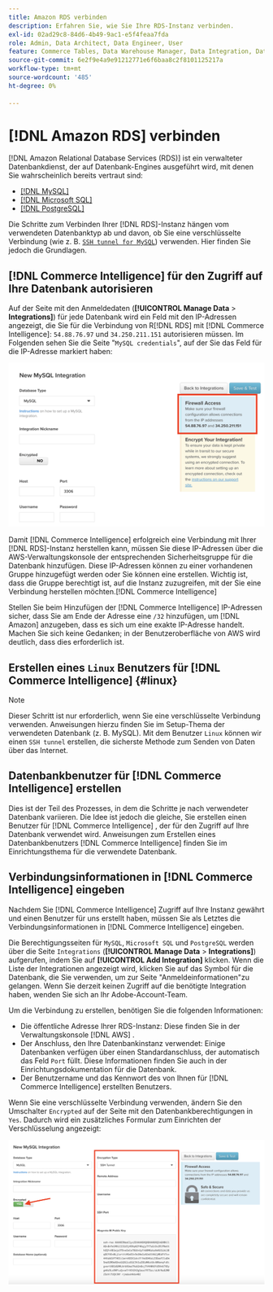```yaml
---
title: Amazon RDS verbinden
description: Erfahren Sie, wie Sie Ihre RDS-Instanz verbinden.
exl-id: 02ad29c8-84d6-4b49-9ac1-e5f4feaa7fda
role: Admin, Data Architect, Data Engineer, User
feature: Commerce Tables, Data Warehouse Manager, Data Integration, Data Import/Export
source-git-commit: 6e2f9e4a9e91212771e6f6baa8c2f8101125217a
workflow-type: tm+mt
source-wordcount: '485'
ht-degree: 0%

---
```


# [!DNL Amazon RDS] verbinden

[!DNL Amazon Relational Database Services (RDS)] ist ein verwalteter Datenbankdienst, der auf Datenbank-Engines ausgeführt wird, mit denen Sie wahrscheinlich bereits vertraut sind:

* [[!DNL MySQL]](../integrations/mysql-via-a-direct-connection.md)
* [[!DNL Microsoft SQL]](../integrations/microsoft-sql-server.md)
* [[!DNL PostgreSQL]](../integrations/postgresql.md)

Die Schritte zum Verbinden Ihrer [!DNL RDS]-Instanz hängen vom verwendeten Datenbanktyp ab und davon, ob Sie eine verschlüsselte Verbindung (wie z. B. [`SSH tunnel for MySQL`](../integrations/mysql-via-ssh-tunnel.md)) verwenden. Hier finden Sie jedoch die Grundlagen.

## [!DNL Commerce Intelligence] für den Zugriff auf Ihre Datenbank autorisieren

Auf der Seite mit den Anmeldedaten (**[!UICONTROL Manage Data** > **Integrations]**) für jede Datenbank wird ein Feld mit den IP-Adressen angezeigt, die Sie für die Verbindung von R[!DNL RDS] mit [!DNL Commerce Intelligence]: `54.88.76.97` und `34.250.211.151` autorisieren müssen. Im Folgenden sehen Sie die Seite &quot;`MySQL credentials`&quot;, auf der Sie das Feld für die IP-Adresse markiert haben:

![](../../../assets/RDS_IP.png)

Damit [!DNL Commerce Intelligence] erfolgreich eine Verbindung mit Ihrer [!DNL RDS]-Instanz herstellen kann, müssen Sie diese IP-Adressen über die AWS-Verwaltungskonsole der entsprechenden Sicherheitsgruppe für die Datenbank hinzufügen. Diese IP-Adressen können zu einer vorhandenen Gruppe hinzugefügt werden oder Sie können eine erstellen. Wichtig ist, dass die Gruppe berechtigt ist, auf die Instanz zuzugreifen, mit der Sie eine Verbindung herstellen möchten.[!DNL Commerce Intelligence]

Stellen Sie beim Hinzufügen der [!DNL Commerce Intelligence] IP-Adressen sicher, dass Sie am Ende der Adresse eine `/32` hinzufügen, um [!DNL Amazon] anzugeben, dass es sich um eine exakte IP-Adresse handelt. Machen Sie sich keine Gedanken; in der Benutzeroberfläche von AWS wird deutlich, dass dies erforderlich ist.

## Erstellen eines `Linux` Benutzers für [!DNL Commerce Intelligence] {#linux}

>[!NOTE]
>
>Dieser Schritt ist nur erforderlich, wenn Sie eine verschlüsselte Verbindung verwenden. Anweisungen hierzu finden Sie im Setup-Thema der verwendeten Datenbank (z. B. MySQL). Mit dem Benutzer `Linux` können wir einen `SSH tunnel` erstellen, die sicherste Methode zum Senden von Daten über das Internet.

## Datenbankbenutzer für [!DNL Commerce Intelligence] erstellen

Dies ist der Teil des Prozesses, in dem die Schritte je nach verwendeter Datenbank variieren. Die Idee ist jedoch die gleiche, Sie erstellen einen Benutzer für [!DNL Commerce Intelligence] , der für den Zugriff auf Ihre Datenbank verwendet wird. Anweisungen zum Erstellen eines Datenbankbenutzers [!DNL Commerce Intelligence] finden Sie im Einrichtungsthema für die verwendete Datenbank.

## Verbindungsinformationen in [!DNL Commerce Intelligence] eingeben

Nachdem Sie [!DNL Commerce Intelligence] Zugriff auf Ihre Instanz gewährt und einen Benutzer für uns erstellt haben, müssen Sie als Letztes die Verbindungsinformationen in [!DNL Commerce Intelligence] eingeben.

Die Berechtigungsseiten für `MySQL`, `Microsoft SQL` und `PostgreSQL` werden über die Seite `Integrations` (**[!UICONTROL Manage Data** > **Integrations]**) aufgerufen, indem Sie auf **[!UICONTROL Add Integration]** klicken. Wenn die Liste der Integrationen angezeigt wird, klicken Sie auf das Symbol für die Datenbank, die Sie verwenden, um zur Seite &quot;Anmeldeinformationen&quot;zu gelangen. Wenn Sie derzeit keinen Zugriff auf die benötigte Integration haben, wenden Sie sich an Ihr Adobe-Account-Team.

Um die Verbindung zu erstellen, benötigen Sie die folgenden Informationen:

* Die öffentliche Adresse Ihrer RDS-Instanz: Diese finden Sie in der Verwaltungskonsole [!DNL AWS] .
* Der Anschluss, den Ihre Datenbankinstanz verwendet: Einige Datenbanken verfügen über einen Standardanschluss, der automatisch das Feld `Port` füllt. Diese Informationen finden Sie auch in der Einrichtungsdokumentation für die Datenbank.
* Der Benutzername und das Kennwort des von Ihnen für [!DNL Commerce Intelligence] erstellten Benutzers.

Wenn Sie eine verschlüsselte Verbindung verwenden, ändern Sie den Umschalter `Encrypted` auf der Seite mit den Datenbankberechtigungen in `Yes`. Dadurch wird ein zusätzliches Formular zum Einrichten der Verschlüsselung angezeigt:

![](../../../assets/sql-integration-encrypted-yes.png)


